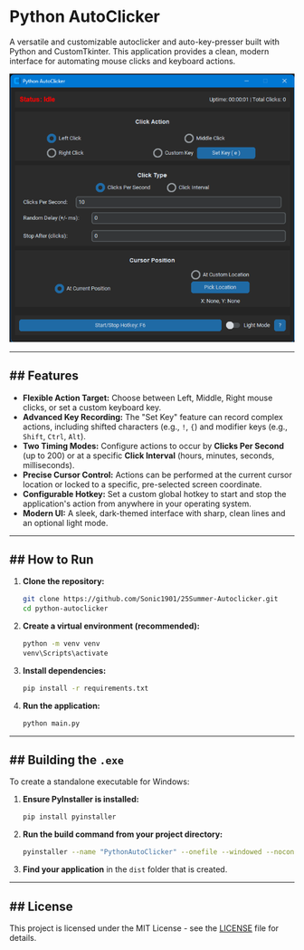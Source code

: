 # Python AutoClicker

A versatile and customizable autoclicker and auto-key-presser built with Python and CustomTkinter. This application provides a clean, modern interface for automating mouse clicks and keyboard actions.

![AutoClicker Screenshot](AutoClickerScreenshot.png)

---
## ## Features
- **Flexible Action Target:** Choose between Left, Middle, Right mouse clicks, or set a custom keyboard key.
- **Advanced Key Recording:** The "Set Key" feature can record complex actions, including shifted characters (e.g., `!`, `{`) and modifier keys (e.g., `Shift`, `Ctrl`, `Alt`).
- **Two Timing Modes:** Configure actions to occur by **Clicks Per Second** (up to 200) or at a specific **Click Interval** (hours, minutes, seconds, milliseconds).
- **Precise Cursor Control:** Actions can be performed at the current cursor location or locked to a specific, pre-selected screen coordinate.
- **Configurable Hotkey:** Set a custom global hotkey to start and stop the application's action from anywhere in your operating system.
- **Modern UI:** A sleek, dark-themed interface with sharp, clean lines and an optional light mode.

---
## ## How to Run
1.  **Clone the repository:**
    ```sh
    git clone https://github.com/Sonic1901/25Summer-Autoclicker.git
    cd python-autoclicker
    ```
2.  **Create a virtual environment (recommended):**
    ```sh
    python -m venv venv
    venv\Scripts\activate
    ```
3.  **Install dependencies:**
    ```sh
    pip install -r requirements.txt
    ```
4.  **Run the application:**
    ```sh
    python main.py
    ```

---
## ## Building the `.exe`
To create a standalone executable for Windows:

1.  **Ensure PyInstaller is installed:**
    ```sh
    pip install pyinstaller
    ```
2.  **Run the build command from your project directory:**
    ```sh
    pyinstaller --name "PythonAutoClicker" --onefile --windowed --noconsole main.py
    ```
3.  **Find your application** in the `dist` folder that is created.

---
## ## License
This project is licensed under the MIT License - see the [LICENSE](LICENSE) file for details.